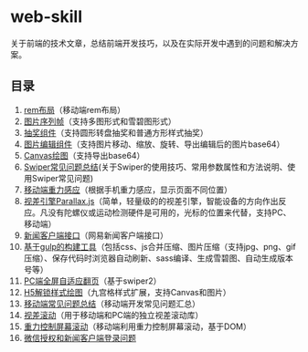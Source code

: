 # web-skill
关于前端的技术文章，总结前端开发技巧，以及在实际开发中遇到的问题和解决方案。

## 目录 ##
1. [rem布局](https://github.com/randomlwh/f2e-rem)（移动端rem布局）
2. [图片序列帧](http://tgideas.github.io/motion/doc/data/component/mo.Film.html)（支持多图形式和雪碧图形式）
3. [抽奖组件](http://tgideas.github.io/motion/doc/data/component/mo.Lottery.html)（支持圆形转盘抽奖和普通方形样式抽奖）
4. [图片编辑组件](https://github.com/rkweb/imgEditor)（支持图片移动、缩放、旋转、导出编辑后的图片base64） 
5. [Canvas绘图](./elCanvas)（支持导出base64）
6. [Swiper常见问题总结](./swiper-docs)(关于Swiper的使用技巧、常用参数属性和方法说明、使用Swiper常见问题)
7. [移动端重力感应](https://github.com/momo1030/Plugins/tree/master/pos-simplify.js)（根据手机重力感应，显示页面不同位置）
8. [视差引擎Parallax.js](http://www.jq22.com/jquery-info178)（简单，轻量级的的视差引擎，智能设备的方向作出反应。凡没有陀螺仪或运动检测硬件是可用的，光标的位置来代替，支持PC、移动端）
9. [新闻客户端接口](http://doc.ws.netease.com/pages/viewpage.action?pageId=2886075)（网易新闻客户端接口）
10. [基于gulp的构建工具](https://github.com/rkweb/gulp-tool)（包括css、js合并压缩、图片压缩（支持jpg、png、gif压缩）、保存代码时浏览器自动刷新、sass编译、生成雪碧图、自动生成版本号等）
11. [PC端全屏自适应翻页](https://github.com/momo1030/Plugins/tree/master/pc-responsive)（基于swiper2）
12. [H5解锁样式绘图](https://github.com/NalvyBoo/H5lock)（九宫格样式扩展，支持Canvas和图片）
13. [移动端常见问题总结](./docs/webIssues)（移动端开发常见问题汇总）
14. [视差滚动](./docs/skrollr)（用于移动端和PC端的独立视差滚动库）
15. [重力控制屏幕滚动](https://github.com/NalvyBoo/gravityScroll)（移动端利用重力控制屏幕滚动，基于DOM）
16. [微信授权和新闻客户端登录问题](./docs/weixinAndNewApp)
